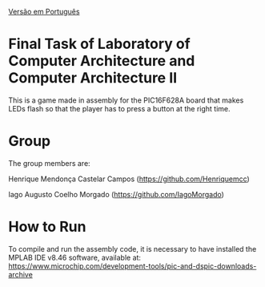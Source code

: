 [Versão em Português](README.md)

# Final Task of Laboratory of Computer Architecture and Computer Architecture II

This is a game made in assembly for the PIC16F628A board that makes LEDs flash so that the player has to press a button at the right time.

# Group
The group members are:

Henrique Mendonça Castelar Campos (https://github.com/Henriquemcc)

Iago Augusto Coelho Morgado (https://github.com/IagoMorgado)

# How to Run
To compile and run the assembly code, it is necessary to have installed the MPLAB IDE v8.46 software, available at: https://www.microchip.com/development-tools/pic-and-dspic-downloads-archive
